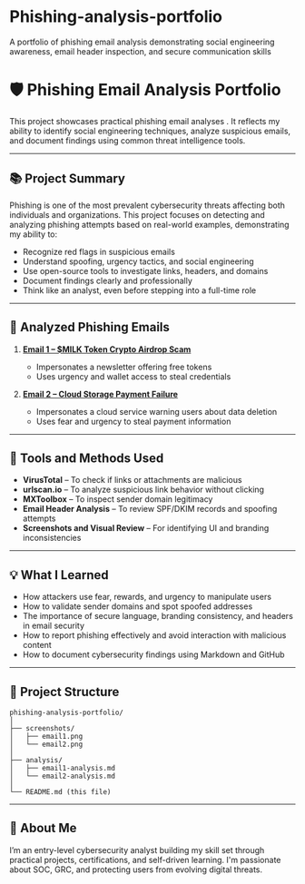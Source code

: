 # Phishing-analysis-portfolio
A portfolio of phishing email analysis demonstrating social engineering awareness, email header inspection, and secure communication skills

# 🛡️ Phishing Email Analysis Portfolio

This project showcases practical phishing email analyses . It reflects my ability to identify social engineering techniques, analyze suspicious emails, and document findings using common threat intelligence tools.

---

## 📚 Project Summary

Phishing is one of the most prevalent cybersecurity threats affecting both individuals and organizations. This project focuses on detecting and analyzing phishing attempts based on real-world examples, demonstrating my ability to:

- Recognize red flags in suspicious emails
- Understand spoofing, urgency tactics, and social engineering
- Use open-source tools to investigate links, headers, and domains
- Document findings clearly and professionally
- Think like an analyst, even before stepping into a full-time role

---

## 📨 Analyzed Phishing Emails

1. **[Email 1 – $MILK Token Crypto Airdrop Scam]([analysis/email1-analysis.md](https://github.com/jimidorcas/Phishing-analysis-portfolio/blob/main/Email%201%20Analysis%20–%20Claim%20Your%20%24MILK%20Token.md))**  
   - Impersonates a newsletter offering free tokens  
   - Uses urgency and wallet access to steal credentials

2. **[Email 2 – Cloud Storage Payment Failure](analysis/email2-analysis.md)**  
   - Impersonates a cloud service warning users about data deletion  
   - Uses fear and urgency to steal payment information

---

## 🔧 Tools and Methods Used

- **VirusTotal** – To check if links or attachments are malicious  
- **urlscan.io** – To analyze suspicious link behavior without clicking  
- **MXToolbox** – To inspect sender domain legitimacy  
- **Email Header Analysis** – To review SPF/DKIM records and spoofing attempts  
- **Screenshots and Visual Review** – For identifying UI and branding inconsistencies

---

## 💡 What I Learned

- How attackers use fear, rewards, and urgency to manipulate users  
- How to validate sender domains and spot spoofed addresses  
- The importance of secure language, branding consistency, and headers in email security  
- How to report phishing effectively and avoid interaction with malicious content  
- How to document cybersecurity findings using Markdown and GitHub

---

## 📂 Project Structure

```
phishing-analysis-portfolio/
│
├── screenshots/
│   ├── email1.png
│   └── email2.png
│
├── analysis/
│   ├── email1-analysis.md
│   └── email2-analysis.md
│
└── README.md (this file)
```





---

## 👋 About Me

I’m an entry-level cybersecurity analyst building my skill set through practical projects, certifications, and self-driven learning. I'm passionate about SOC, GRC, and protecting users from evolving digital threats.

